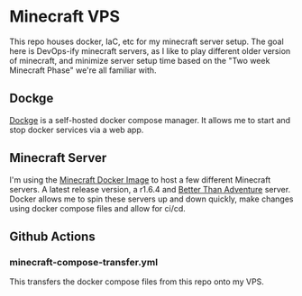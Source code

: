 # Minecraft VPS
This repo houses docker, IaC, etc for my minecraft server setup. The goal here is DevOps-ify minecraft servers, as I like to play different older version of minecraft, and minimize server setup time based on the "Two week Minecraft Phase" we're all familiar with.

## Dockge
[Dockge](https://github.com/louislam/dockge) is a self-hosted docker compose manager. It allows me to start and stop docker services via a web app.

## Minecraft Server
I'm using the [Minecraft Docker Image](https://hub.docker.com/r/itzg/minecraft-server/) to host a few different Minecraft servers. A latest release version, a r1.6.4 and [Better Than Adventure](https://www.betterthanadventure.net/) server. Docker allows me to spin these servers up and down quickly, make changes using docker compose files and allow for ci/cd. 

## Github Actions
### minecraft-compose-transfer.yml
This transfers the docker compose files from this repo onto my VPS. 




